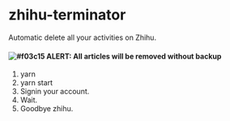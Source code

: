 # zhihu-terminator

Automatic delete all your activities on Zhihu.

#### ![#f03c15](https://placehold.it/15/f03c15/000000?text=+) ALERT: All articles will be removed **without backup**

1. yarn
2. yarn start
3. Signin your account.
4. Wait.
5. Goodbye zhihu.
